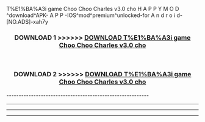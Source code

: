  T%E1%BA%A3i game Choo Choo Charles v3.0 cho  H A P P Y M O D ^download^APK- A P P -IOS^mod^premium^unlocked-for A n d r o i d-[NO.ADS]-xah7y



<div align="center">

<h3>DOWNLOAD 1 >>>>>> <a href="https://anycloud-bhq.pages.dev/?file=en- T%E1%BA%A3i game Choo Choo Charles v3.0 cho ">DOWNLOAD T%E1%BA%A3i game Choo Choo Charles v3.0 cho  </a></h3><br>

<h3>DOWNLOAD 2 >>>>>> <a href="https://anycloud-bhq.pages.dev/?file=en- T%E1%BA%A3i game Choo Choo Charles v3.0 cho ">DOWNLOAD T%E1%BA%A3i game Choo Choo Charles v3.0 cho  </a></h3>

</div>
----------------------------------------------------------

----------------------------------------------------------

----------------------------------------------------------

----------------------------------------------------------




